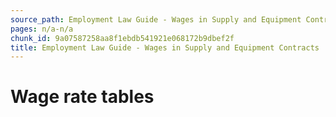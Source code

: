 ```yaml
---
source_path: Employment Law Guide - Wages in Supply and Equipment Contracts.md
pages: n/a-n/a
chunk_id: 9a07587258aa8f1ebdb541921e068172b9dbef2f
title: Employment Law Guide - Wages in Supply and Equipment Contracts
---
```

# Wage rate tables
